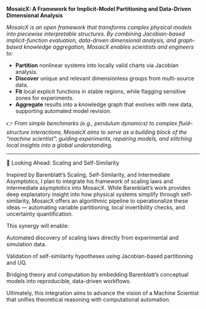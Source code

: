 ﻿**MosaicX: A Framework for Implicit-Model Partitioning and Data-Driven Dimensional Analysis**

_MosaicX is an open framework that transforms complex physical models into piecewise interpretable structures. By combining Jacobian-based implicit-function evaluation, data-driven dimensional analysis, and graph-based knowledge aggregation, MosaicX enables scientists and engineers to:_

- **Partition** nonlinear systems into locally valid charts via Jacobian analysis.
- **Discover** unique and relevant dimensionless groups from multi-source data.
- **Fit** local explicit functions in stable regions, while flagging sensitive zones for experiments.
- **Aggregate** results into a knowledge graph that evolves with new data, supporting automated model revision.

👉 _From simple benchmarks (e.g., pendulum dynamics) to complex fluid–structure interactions, MosaicX aims to serve as a building block of the “machine scientist”: guiding experiments, repairing models, and stitching local insights into a global understanding._

---
🔮 Looking Ahead: Scaling and Self-Similarity

Inspired by Barenblatt’s Scaling, Self-Similarity, and Intermediate Asymptotics, I plan to integrate his framework of scaling laws and intermediate asymptotics into MosaicX. While Barenblatt’s work provides deep explanatory insight into how physical systems simplify through self-similarity, MosaicX offers an algorithmic pipeline to operationalize these ideas — automating variable partitioning, local invertibility checks, and uncertainty quantification.

This synergy will enable:

Automated discovery of scaling laws directly from experimental and simulation data.

Validation of self-similarity hypotheses using Jacobian-based partitioning and UQ.

Bridging theory and computation by embedding Barenblatt’s conceptual models into reproducible, data-driven workflows.

Ultimately, this integration aims to advance the vision of a Machine Scientist that unifies theoretical reasoning with computational automation.
